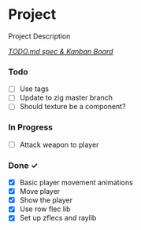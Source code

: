 # Project

Project Description

<em>[TODO.md spec & Kanban Board](https://bit.ly/3fCwKfM)</em>

### Todo

- [ ] Use tags
- [ ] Update to zig master branch
- [ ] Should texture be a component?

### In Progress

- [ ] Attack weapon to player

### Done ✓

- [x] Basic player movement animations
- [x] Move player
- [x] Show the player
- [x] Use row flec lib
- [x] Set up zflecs and raylib
